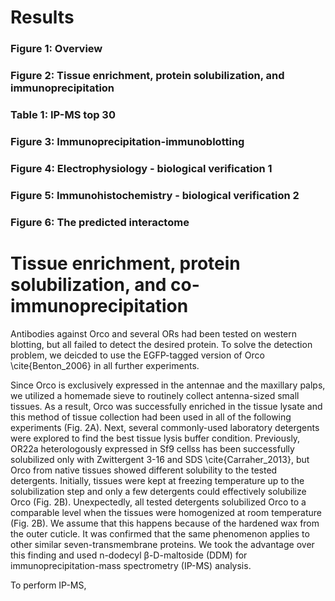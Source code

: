 # Results

### Figure 1: Overview

### Figure 2: Tissue enrichment, protein solubilization, and immunoprecipitation

### Table 1: IP-MS top 30

### Figure 3: Immunoprecipitation-immunoblotting

### Figure 4: Electrophysiology - biological verification 1 

### Figure 5: Immunohistochemistry - biological verification 2 

### Figure 6: The predicted interactome 

# Tissue enrichment, protein solubilization, and co-immunoprecipitation
Antibodies against Orco and several ORs had been tested on western blotting, but all failed to detect the desired protein. To solve the detection problem, we deicded to use the EGFP-tagged version of Orco \cite{Benton_2006} in all further experiments.

Since Orco is exclusively expressed in the antennae and the maxillary palps, we utilized a homemade sieve to routinely collect antenna-sized small tissues. As a result, Orco was successfully enriched in the tissue lysate and this method of tissue collection had been used in all of the following experiments (Fig. 2A). Next, several commonly-used laboratory detergents were explored to find the best tissue lysis buffer condition. Previously, OR22a heterologously expressed in Sf9 cellss has been successfully solubilized only with Zwittergent 3-16 and SDS \cite{Carraher_2013}, but Orco from native tissues showed different solubility to the tested detergents. Initially, tissues were kept at freezing temperature up to the solubilization step and only a few detergents could effectively solubilize Orco (Fig. 2B). Unexpectedly, all tested detergents solubilized Orco to a comparable level when the tissues were homogenized at room temperature (Fig. 2B). We assume that this happens because of the hardened wax from the outer cuticle. It was confirmed that the same phenomenon applies to other similar seven-transmembrane proteins. We took the advantage over this finding and used n-dodecyl β-D-maltoside (DDM) for immunoprecipitation-mass spectrometry (IP-MS) analysis. 

To perform IP-MS,